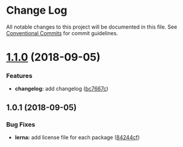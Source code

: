 # Change Log

All notable changes to this project will be documented in this file.
See [Conventional Commits](https://conventionalcommits.org) for commit guidelines.

<a name="1.1.0"></a>
# [1.1.0](https://github.com/danielciao/lerna-conventional-commits-example/compare/@danielc/alpha@1.0.1...@danielc/alpha@1.1.0) (2018-09-05)


### Features

* **changelog:** add changelog ([bc7667c](https://github.com/danielciao/lerna-conventional-commits-example/commit/bc7667c))




<a name="1.0.1"></a>
## 1.0.1 (2018-09-05)


### Bug Fixes

* **lerna:** add license file for each package ([84244cf](https://github.com/danielciao/lerna-conventional-commits-example/commit/84244cf))
